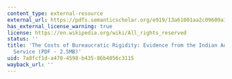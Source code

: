 ```yaml
---
content_type: external-resource
external_url: https://pdfs.semanticscholar.org/e919/13a61001aa2c09609a1fdfcbf91f89d3a9bd.pdf
has_external_license_warning: true
license: https://en.wikipedia.org/wiki/All_rights_reserved
status: ''
title: 'The Costs of Bureaucratic Rigidity: Evidence from the Indian Administrative
  Service (PDF - 2.5MB)'
uid: 7a8fcf1d-a470-4598-b435-86b4056c3115
wayback_url: ''
---
```


